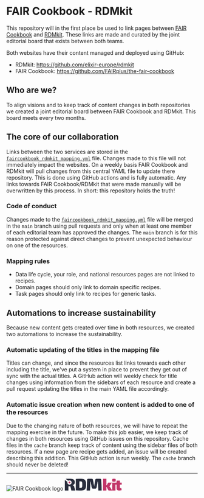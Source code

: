 # FAIR Cookbook - RDMkit

This repository will in the first place be used to link pages between [FAIR Cookbook](https://faircookbook.elixir-europe.org/) and [RDMkit](https://rdmkit.elixir-europe.org/). These links are made and curated by the joint editorial board that exists between both teams. 

Both websites have their content managed and deployed using GitHub:

- RDMkit: https://github.com/elixir-europe/rdmkit
- FAIR Cookbook: https://github.com/FAIRplus/the-fair-cookbook

## Who are we?

To align visions and to keep track of content changes in both repositories we created a joint editorial board between FAIR Cookbook and RDMkit. This board meets every two months.

## The core of our collaboration

Links between the two services are stored in the [`faircookbook_rdmkit_mapping.yml`](https://github.com/elixir-europe/faircookbook-rdmkit/blob/main/faircookbook_rdmkit_mapping.yml) file. Changes made to this file will not immediately impact the websites. On a weekly basis FAIR Cookbook and RDMkit will pull changes from this central YAML file to update there repository. This is done using GitHub actions and is fully automatic. Any links towards FAIR Cookbook/RDMkit that were made manually will be overwritten by this process. In short: this repository holds the truth!

### Code of conduct

Changes made to the [`faircookbook_rdmkit_mapping.yml`](https://github.com/elixir-europe/faircookbook-rdmkit/blob/main/faircookbook_rdmkit_mapping.yml) file will be merged in the `main` branch using pull requests and only when at least one member of each editorial team has approved the changes. The `main` branch is for this reason protected against direct changes to prevent unexpected behaviour on one of the resources.

### Mapping rules
- Data life cycle, your role, and national resources pages are not linked to recipes.
- Domain pages should only link to domain specific recipes.
- Task pages should only link to recipes for generic tasks.

## Automations to increase sustainability

Because new content gets created over time in both resources, we created two automations to increase the sustainability.

### Automatic updating of the titles in the mapping file

Titles can change, and since the resources list links towards each other including the title, we've put a system in place to prevent they get out of sync with the actual titles. A GitHub action will weekly check for title changes using information from the sidebars of each resource and create a pull request updating the titles in the main YAML file accordingly.

### Automatic issue creation when new content is added to one of the resources

Due to the changing nature of both resources, we will have to repeat the mapping exercise in the future. To make this job easier, we keep track of changes in both resources using GitHub issues on this repository. Cache files in the `cache` branch keep track of content using the sidebar files of both resources. If a new page are recipe gets added, an issue will be created describing this addition. This GitHub action is run weekly. The `cache` branch should never be deleted!


---

<img src="https://faircookbook.elixir-europe.org/_static/cookbook-logo-small.png" alt="FAIR Cookbook logo" width="200"/>     

<img src="https://raw.githubusercontent.com/elixir-europe/rdmkit/master/assets/img/RDMkit_logo.svg" alt="RDMkit logo" width="150"/>

